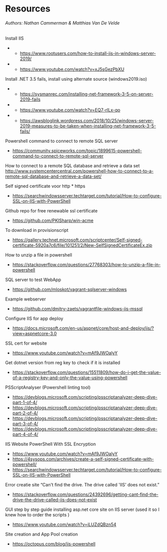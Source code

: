 # Resources

###### Authors: Nathan Cammerman & Matthias Van De Velde

Install IIS
* * https://www.rootusers.com/how-to-install-iis-in-windows-server-2019/
* * https://www.youtube.com/watch?v=xJ5sGezPbXU

Install .NET 3.5 fails, install using alternate source (windows2019.iso)
* * https://sysmanrec.com/installing-net-framework-3-5-on-server-2019-fails
* * https://www.youtube.com/watch?v=EQ7-rlLx-qo
* * https://awsbloglink.wordpress.com/2018/10/25/windows-server-2019-measures-to-be-taken-when-installing-net-framework-3-5-fails/

Powershell command to connect to remote SQL server
* https://community.spiceworks.com/topic/1899615-powershell-command-to-connect-to-remote-sql-server

How to connect to a remote SQL database and retrieve a data set
http://www.systemcentercentral.com/powershell-how-to-connect-to-a-remote-sql-database-and-retrieve-a-data-set/

Self signed certificate voor http * https
* https://searchwindowsserver.techtarget.com/tutorial/How-to-configure-SSL-on-IIS-with-PowerShell

Github repo for free renewable ssl certificate
* https://github.com/PKISharp/win-acme

To download in provisionscript
* https://gallery.technet.microsoft.com/scriptcenter/Self-signed-certificate-5920a7c6/file/101251/2/New-SelfSignedCertificateEx.zip

How to unzip a file in powershell
* https://stackoverflow.com/questions/27768303/how-to-unzip-a-file-in-powershell

SQL server to test WebApp
* https://github.com/mloskot/vagrant-sqlserver-windows

Example webserver
* https://github.com/dmitry-zaets/vagrantfile-windows-iis-mssql

Configure IIS for app deploy
* https://docs.microsoft.com/en-us/aspnet/core/host-and-deploy/iis/?view=aspnetcore-3.0

SSL cert for website
* https://www.youtube.com/watch?v=mAf9JWOalyY

Get dotnet version from reg key to check if it is installed
* https://stackoverflow.com/questions/15511809/how-do-i-get-the-value-of-a-registry-key-and-only-the-value-using-powershell

PSScriptAnalyser (Powershell linting tool)
* https://devblogs.microsoft.com/scripting/psscriptanalyzer-deep-dive-part-1-of-4/
* https://devblogs.microsoft.com/scripting/psscriptanalyzer-deep-dive-part-2-of-4/
* https://devblogs.microsoft.com/scripting/psscriptanalyzer-deep-dive-part-3-of-4/
* https://devblogs.microsoft.com/scripting/psscriptanalyzer-deep-dive-part-4-of-4/

IIS Website PowerShell With SSL Encryption
* https://www.youtube.com/watch?v=mAf9JWOalyY
* https://4sysops.com/archives/create-a-self-signed-certificate-with-powershell/
* https://searchwindowsserver.techtarget.com/tutorial/How-to-configure-SSL-on-IIS-with-PowerShell

Error creatie site “Can't find the drive. The drive called 'IIS' does not exist.” 
* https://stackoverflow.com/questions/24392696/getting-cant-find-the-drive-the-drive-called-iis-does-not-exist

GUI step by step guide installing asp.net core site on IIS server (used it so I knew how to order the scripts )
* https://www.youtube.com/watch?v=iLUZdQBzn54

Site creation and App Pool creation
* https://octopus.com/blog/iis-powershell
